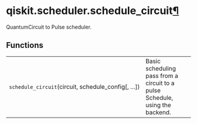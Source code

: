 <span id="qiskit-scheduler-schedule-circuit" />

# qiskit.scheduler.schedule\_circuit[¶](#module-qiskit.scheduler.schedule_circuit "Permalink to this headline")

QuantumCircuit to Pulse scheduler.

## Functions

|                                                       |                                                                              |
| ----------------------------------------------------- | ---------------------------------------------------------------------------- |
| `schedule_circuit`(circuit, schedule\_config\[, ...]) | Basic scheduling pass from a circuit to a pulse Schedule, using the backend. |
